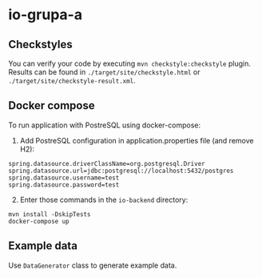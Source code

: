 # io-grupa-a

## Checkstyles

You can verify your code by executing `mvn checkstyle:checkstyle` plugin. Results can be found in `./target/site/checkstyle.html` or `./target/site/checkstyle-result.xml`.

## Docker compose

To run application with PostreSQL using docker-compose:

1. Add PostreSQL configuration in application.properties file (and remove H2):
```
spring.datasource.driverClassName=org.postgresql.Driver
spring.datasource.url=jdbc:postgresql://localhost:5432/postgres
spring.datasource.username=test
spring.datasource.password=test
```

2. Enter those commands in the `io-backend` directory:
```
mvn install -DskipTests
docker-compose up
```


## Example data

Use `DataGenerator` class to generate example data.